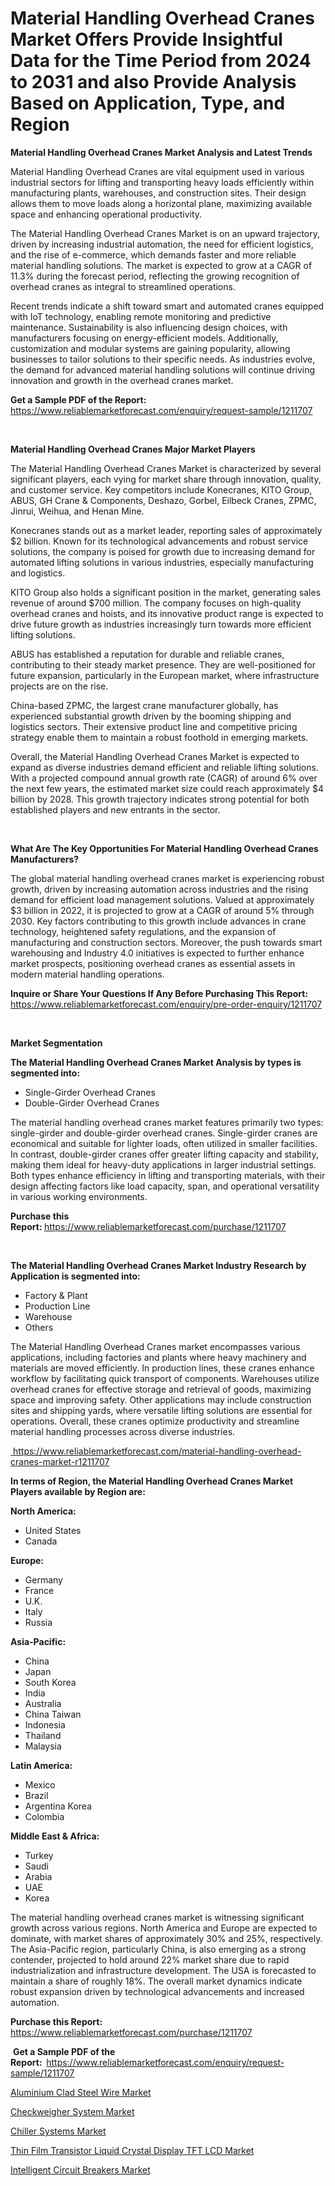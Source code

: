 <p><h1>Material Handling Overhead Cranes Market Offers Provide Insightful Data for the Time Period from 2024 to 2031 and also Provide Analysis Based on Application, Type, and Region</h1></p><p><strong>Material Handling Overhead Cranes Market Analysis and Latest Trends</strong></p>
<p><p>Material Handling Overhead Cranes are vital equipment used in various industrial sectors for lifting and transporting heavy loads efficiently within manufacturing plants, warehouses, and construction sites. Their design allows them to move loads along a horizontal plane, maximizing available space and enhancing operational productivity. </p><p>The Material Handling Overhead Cranes Market is on an upward trajectory, driven by increasing industrial automation, the need for efficient logistics, and the rise of e-commerce, which demands faster and more reliable material handling solutions. The market is expected to grow at a CAGR of 11.3% during the forecast period, reflecting the growing recognition of overhead cranes as integral to streamlined operations.</p><p>Recent trends indicate a shift toward smart and automated cranes equipped with IoT technology, enabling remote monitoring and predictive maintenance. Sustainability is also influencing design choices, with manufacturers focusing on energy-efficient models. Additionally, customization and modular systems are gaining popularity, allowing businesses to tailor solutions to their specific needs. As industries evolve, the demand for advanced material handling solutions will continue driving innovation and growth in the overhead cranes market.</p></p>
<p><strong>Get a Sample PDF of the Report:&nbsp;</strong> <a href="https://www.reliablemarketforecast.com/enquiry/request-sample/1211707?utm_campaign=1123&utm_medium=2&utm_source=Github&utm_content=ia&utm_term=05102024&utm_id=material-handling-overhead-cranes">https://www.reliablemarketforecast.com/enquiry/request-sample/1211707</a></p>
<p>&nbsp;</p>
<p><strong>Material Handling Overhead Cranes Major Market Players</strong></p>
<p><p>The Material Handling Overhead Cranes Market is characterized by several significant players, each vying for market share through innovation, quality, and customer service. Key competitors include Konecranes, KITO Group, ABUS, GH Crane & Components, Deshazo, Gorbel, Eilbeck Cranes, ZPMC, Jinrui, Weihua, and Henan Mine.</p><p>Konecranes stands out as a market leader, reporting sales of approximately $2 billion. Known for its technological advancements and robust service solutions, the company is poised for growth due to increasing demand for automated lifting solutions in various industries, especially manufacturing and logistics.</p><p>KITO Group also holds a significant position in the market, generating sales revenue of around $700 million. The company focuses on high-quality overhead cranes and hoists, and its innovative product range is expected to drive future growth as industries increasingly turn towards more efficient lifting solutions.</p><p>ABUS has established a reputation for durable and reliable cranes, contributing to their steady market presence. They are well-positioned for future expansion, particularly in the European market, where infrastructure projects are on the rise.</p><p>China-based ZPMC, the largest crane manufacturer globally, has experienced substantial growth driven by the booming shipping and logistics sectors. Their extensive product line and competitive pricing strategy enable them to maintain a robust foothold in emerging markets.</p><p>Overall, the Material Handling Overhead Cranes Market is expected to expand as diverse industries demand efficient and reliable lifting solutions. With a projected compound annual growth rate (CAGR) of around 6% over the next few years, the estimated market size could reach approximately $4 billion by 2028. This growth trajectory indicates strong potential for both established players and new entrants in the sector.</p></p>
<p>&nbsp;</p>
<p><strong>What Are The Key Opportunities For Material Handling Overhead Cranes Manufacturers?</strong></p>
<p><p>The global material handling overhead cranes market is experiencing robust growth, driven by increasing automation across industries and the rising demand for efficient load management solutions. Valued at approximately $3 billion in 2022, it is projected to grow at a CAGR of around 5% through 2030. Key factors contributing to this growth include advances in crane technology, heightened safety regulations, and the expansion of manufacturing and construction sectors. Moreover, the push towards smart warehousing and Industry 4.0 initiatives is expected to further enhance market prospects, positioning overhead cranes as essential assets in modern material handling operations.</p></p>
<p><strong>Inquire or Share Your Questions If Any Before Purchasing This Report:</strong> <a href="https://www.reliablemarketforecast.com/enquiry/pre-order-enquiry/1211707?utm_campaign=1123&utm_medium=2&utm_source=Github&utm_content=ia&utm_term=05102024&utm_id=material-handling-overhead-cranes">https://www.reliablemarketforecast.com/enquiry/pre-order-enquiry/1211707</a></p>
<p>&nbsp;</p>
<p><strong>Market Segmentation</strong></p>
<p><strong>The Material Handling Overhead Cranes Market Analysis by types is segmented into:</strong></p>
<p><ul><li>Single-Girder Overhead Cranes</li><li>Double-Girder Overhead Cranes</li></ul></p>
<p><p>The material handling overhead cranes market features primarily two types: single-girder and double-girder overhead cranes. Single-girder cranes are economical and suitable for lighter loads, often utilized in smaller facilities. In contrast, double-girder cranes offer greater lifting capacity and stability, making them ideal for heavy-duty applications in larger industrial settings. Both types enhance efficiency in lifting and transporting materials, with their design affecting factors like load capacity, span, and operational versatility in various working environments.</p></p>
<p><strong>Purchase this Report:&nbsp;</strong><a href="https://www.reliablemarketforecast.com/purchase/1211707?utm_campaign=1123&utm_medium=2&utm_source=Github&utm_content=ia&utm_term=05102024&utm_id=material-handling-overhead-cranes">https://www.reliablemarketforecast.com/purchase/1211707</a></p>
<p>&nbsp;</p>
<p><strong>The Material Handling Overhead Cranes Market Industry Research by Application is segmented into:</strong></p>
<p><ul><li>Factory & Plant</li><li>Production Line</li><li>Warehouse</li><li>Others</li></ul></p>
<p><p>The Material Handling Overhead Cranes market encompasses various applications, including factories and plants where heavy machinery and materials are moved efficiently. In production lines, these cranes enhance workflow by facilitating quick transport of components. Warehouses utilize overhead cranes for effective storage and retrieval of goods, maximizing space and improving safety. Other applications may include construction sites and shipping yards, where versatile lifting solutions are essential for operations. Overall, these cranes optimize productivity and streamline material handling processes across diverse industries.</p></p>
<p><a href="https://www.reliablemarketforecast.com/material-handling-overhead-cranes-market-r1211707?utm_campaign=1123&utm_medium=2&utm_source=Github&utm_content=ia&utm_term=05102024&utm_id=material-handling-overhead-cranes">&nbsp;https://www.reliablemarketforecast.com/material-handling-overhead-cranes-market-r1211707</a></p>
<p><strong>In terms of Region, the Material Handling Overhead Cranes Market Players available by Region are:</strong></p>
<p>
    <p> <strong> North America: </strong>
        <ul>
            <li>United States</li>
            <li>Canada</li>
        </ul>
        </p> 
    <p> <strong> Europe: </strong>
        <ul>
            <li>Germany</li>
            <li>France</li>
            <li>U.K.</li>
            <li>Italy</li>
            <li>Russia</li>
        </ul>
        </p> 
    <p> <strong> Asia-Pacific: </strong>
        <ul>
            <li>China</li>
            <li>Japan</li>
            <li>South Korea</li>
            <li>India</li>
            <li>Australia</li>
            <li>China Taiwan</li>
            <li>Indonesia</li>
            <li>Thailand</li>
            <li>Malaysia</li>
        </ul>
        </p> 
    <p> <strong> Latin America: </strong>
        <ul>
            <li>Mexico</li>
            <li>Brazil</li>
            <li>Argentina Korea</li>
            <li>Colombia</li>
        </ul>
        </p> 
    <p> <strong> Middle East & Africa: </strong>
        <ul>
            <li>Turkey</li>
            <li>Saudi</li>
            <li>Arabia</li>
            <li>UAE</li>
            <li>Korea</li>
        </ul>
    </p>
    </p>
<p><p>The material handling overhead cranes market is witnessing significant growth across various regions. North America and Europe are expected to dominate, with market shares of approximately 30% and 25%, respectively. The Asia-Pacific region, particularly China, is also emerging as a strong contender, projected to hold around 22% market share due to rapid industrialization and infrastructure development. The USA is forecasted to maintain a share of roughly 18%. The overall market dynamics indicate robust expansion driven by technological advancements and increased automation.</p></p>
<p><strong>Purchase this Report: </strong><a href="https://www.reliablemarketforecast.com/purchase/1211707?utm_campaign=1123&utm_medium=2&utm_source=Github&utm_content=ia&utm_term=05102024&utm_id=material-handling-overhead-cranes">https://www.reliablemarketforecast.com/purchase/1211707</a></p>
<p>&nbsp;<strong>Get a Sample PDF of the Report:&nbsp;&nbsp;</strong><a href="https://www.reliablemarketforecast.com/enquiry/request-sample/1211707?utm_campaign=1123&utm_medium=2&utm_source=Github&utm_content=ia&utm_term=05102024&utm_id=material-handling-overhead-cranes">https://www.reliablemarketforecast.com/enquiry/request-sample/1211707</a></p>
<p><strong></strong></p>
<p><p><a href="https://github.com/pizolina/Market-Research-Report-List-6/blob/main/aluminium-clad-steel-wire-market.md?utm_campaign=1123&utm_medium=2&utm_source=Github&utm_content=ia&utm_term=05102024&utm_id=material-handling-overhead-cranes">Aluminium Clad Steel Wire Market</a></p><p><a href="https://www.linkedin.com/pulse/strategic-market-insights-navigating-global-checkweigher-system-9elec?utm_campaign=1123&utm_medium=2&utm_source=Github&utm_content=ia&utm_term=05102024&utm_id=material-handling-overhead-cranes">Checkweigher System Market</a></p><p><a href="https://www.linkedin.com/pulse/chiller-systems-market-size-share-trends-analysis-report-teayc?utm_campaign=1123&utm_medium=2&utm_source=Github&utm_content=ia&utm_term=05102024&utm_id=material-handling-overhead-cranes">Chiller Systems Market</a></p><p><a href="https://issuu.com/reportprime-2/docs/thin-film-transistor-liquid-crystal_0c9fff7f919b4e?utm_campaign=1123&utm_medium=2&utm_source=Github&utm_content=ia&utm_term=05102024&utm_id=material-handling-overhead-cranes">Thin Film Transistor Liquid Crystal Display TFT LCD Market</a></p><p><a href="https://issuu.com/reportprime-2/docs/intelligent-circuit-breakers-market_c4b22e868e7b46?utm_campaign=1123&utm_medium=2&utm_source=Github&utm_content=ia&utm_term=05102024&utm_id=material-handling-overhead-cranes">Intelligent Circuit Breakers Market</a></p></p>